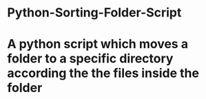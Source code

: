 # Python-Sorting-Folder-Script
# A python script which moves a folder to a specific directory according the the files inside the folder
